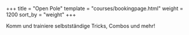 +++ title = "Open Pole" template = "courses/bookingpage.html" weight = 1200 sort_by = "weight" +++

Komm und trainiere selbstständige Tricks, Combos und mehr!
